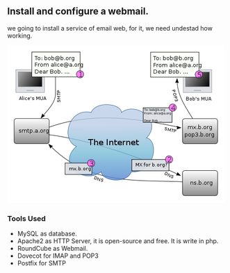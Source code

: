 ## Install and configure a webmail.

we going to install a service of email web, for it, we need undestad how working.

![image](/img/service_email.png)


### Tools Used

- MySQL as database.
- Apache2 as HTTP Server, it is open-source and free. It is write in php.
- RoundCube as Webmail.
- Dovecot for IMAP and POP3
- Postfix for SMTP
